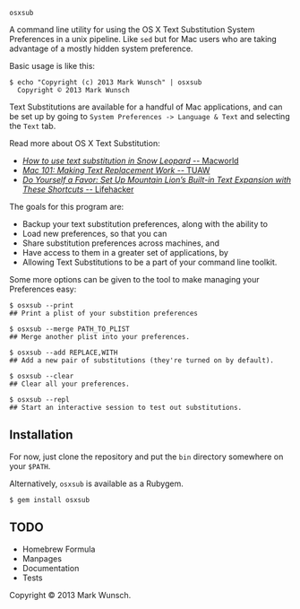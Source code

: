 `osxsub`

A command line utility for using the OS X Text Substitution System Preferences in a unix pipeline. Like `sed` but for Mac users who are taking advantage of a mostly hidden system preference.

Basic usage is like this:

    $ echo "Copyright (c) 2013 Mark Wunsch" | osxsub
      Copyright © 2013 Mark Wunsch

Text Substitutions are available for a handful of Mac applications, and can be set up by going to `System Preferences -> Language & Text` and selecting the `Text` tab.

Read more about OS X Text Substitution:

+ [_How to use text substitution in Snow Leopard_ -- Macworld](http://www.macworld.com/article/1142708/slsubstitutions.html)
+ [_Mac 101: Making Text Replacement Work_ -- TUAW](http://www.tuaw.com/2009/12/31/mac-101-making-text-replacement-work/)
+ [_Do Yourself a Favor: Set Up Mountain Lion’s Built-in Text Expansion with These Shortcuts_ -- Lifehacker](http://lifehacker.com/5931337/do-yourself-a-favor-set-up-mountain-lions-built+in-text-expansion-with-these-shortcuts)

The goals for this program are:

+ Backup your text substitution preferences, along with the ability to
+ Load new preferences, so that you can
+ Share substitution preferences across machines, and
+ Have access to them in a greater set of applications, by
+ Allowing Text Substitutions to be a part of your command line toolkit.

Some more options can be given to the tool to make managing your Preferences easy:

    $ osxsub --print
    ## Print a plist of your substition preferences

    $ osxsub --merge PATH_TO_PLIST
    ## Merge another plist into your preferences.

    $ osxsub --add REPLACE,WITH
    ## Add a new pair of substitutions (they're turned on by default).

    $ osxsub --clear
    ## Clear all your preferences.

    $ osxsub --repl
    ## Start an interactive session to test out substitutions.

## Installation

For now, just clone the repository and put the `bin` directory somewhere on your `$PATH`.

Alternatively, `osxsub` is available as a Rubygem.

    $ gem install osxsub

## TODO

+ Homebrew Formula
+ Manpages
+ Documentation
+ Tests

Copyright © 2013 Mark Wunsch.
